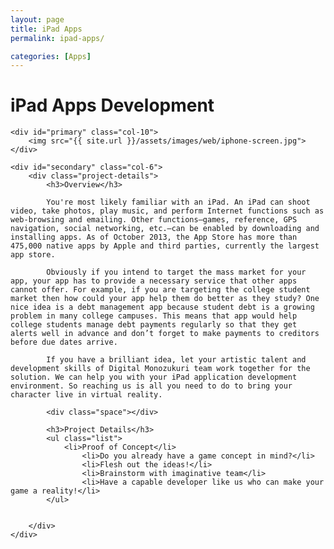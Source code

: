 ```yaml
---
layout: page
title: iPad Apps
permalink: ipad-apps/

categories: [Apps]
---
```


<div class="page-header">
	<h1 class="page-title">iPad Apps Development</h1>
</div>

<div id="main" class="row">
		
	<div id="primary" class="col-10">	
		<img src="{{ site.url }}/assets/images/web/iphone-screen.jpg">
	</div>
			      		
	<div id="secondary" class="col-6">  			
		<div class="project-details">
			<h3>Overview</h3>

			You're most likely familiar with an iPad. An iPad can shoot video, take photos, play music, and perform Internet functions such as web-browsing and emailing. Other functions—games, reference, GPS navigation, social networking, etc.—can be enabled by downloading and installing apps. As of October 2013, the App Store has more than 475,000 native apps by Apple and third parties, currently the largest app store.

			Obviously if you intend to target the mass market for your app, your app has to provide a necessary service that other apps cannot offer. For example, if you are targeting the college student market then how could your app help them do better as they study? One nice idea is a debt management app because student debt is a growing problem in many college campuses. This means that app would help college students manage debt payments regularly so that they get alerts well in advance and don’t forget to make payments to creditors before due dates arrive.

			If you have a brilliant idea, let your artistic talent and development skills of Digital Monozukuri team work together for the solution. We can help you with your iPad application development environment. So reaching us is all you need to do to bring your character live in virtual reality. 			
				      			
			<div class="space"></div>
				      			
  			<h3>Project Details</h3>
  			<ul class="list">
  				<li>Proof of Concept</li> 
					<li>Do you already have a game concept in mind?</li> 
					<li>Flesh out the ideas!</li> 
					<li>Brainstorm with imaginative team</li> 
					<li>Have a capable developer like us who can make your game a reality!</li> 
  			</ul>
				      			
				      			
		</div>	      			
	</div>
</div>